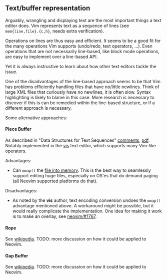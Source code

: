 ## Text/buffer representation

Arguably, wrangling and displaying text are the most important things a text editor does. Vim represents text as a sequence of lines (see `mem{line,file}.{c,h}`, needs extra verification). 

Operations on lines are thus easy and efficient. It seems to be a good fit for the many operations Vim supports (undo/redo, text operators, ...). Even operations that are not necessarily line-based, like block mode operations, are easy to implement over a line-based API.

Yet it is always instructive to learn about how other text editors tackle the issue.

One of the disadvantages of the line-based approach seems to be that Vim has problems efficiently handling files that have no/little newlines. Think of large XML files that curiously have no newlines, it is often slow. Syntax highlighting is likely to blame in this case. More research is necessary to discover if this is can be remedied within the line-based structure, or if a different approach is necessary.

Some alternative approaches:

#### Piece Buffer

As described in "Data Structures for Text Sequences" [comments](https://news.ycombinator.com/item?id=8827887), [pdf](https://www.cs.unm.edu/~crowley/papers/sds.pdf). Notably implemented in the [vis](https://github.com/martanne/vis) text editor, which supports many Vim-like operators.

Advantages:
- Can `mmap()` the [file into memory](http://lists.suckless.org/dev/1409/23497.html). This is the best way to seamlessly support editing huge files, especially on OS'es that do demand paging (all Neovim supported platforms do that).

Disadvantages:
- As noted by the **vis** author, text encoding conversion undoes the `mmap()` advantage mentioned above. A workaround might be possible, but it would really complicate the implementation. One idea for making it work is to make an overlay, see [neovim/#1767](https://github.com/neovim/neovim/issues/1767).

#### Rope

See [wikipedia](http://en.wikipedia.org/wiki/Rope_%28data_structure%29). TODO: more discussion on how it could be applied to Neovim.

#### Gap Buffer

See [wikipedia](http://en.wikipedia.org/wiki/Gap_buffer). TODO: more discussion on how it could be applied to Neovim.